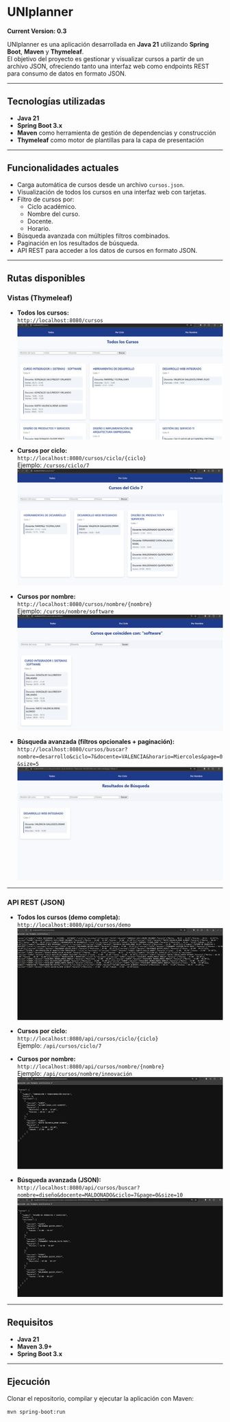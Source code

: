 # UNIplanner

**Current Version: 0.3**

UNIplanner es una aplicación desarrollada en **Java 21** utilizando **Spring Boot**, **Maven** y **Thymeleaf**.  
El objetivo del proyecto es gestionar y visualizar cursos a partir de un archivo JSON, ofreciendo tanto una interfaz web como endpoints REST para consumo de datos en formato JSON.  

---

## Tecnologías utilizadas

- **Java 21**
- **Spring Boot 3.x**
- **Maven** como herramienta de gestión de dependencias y construcción
- **Thymeleaf** como motor de plantillas para la capa de presentación

---

## Funcionalidades actuales

- Carga automática de cursos desde un archivo `cursos.json`.
- Visualización de todos los cursos en una interfaz web con tarjetas.
- Filtro de cursos por:
  - Ciclo académico.
  - Nombre del curso.
  - Docente.
  - Horario.
- Búsqueda avanzada con múltiples filtros combinados.
- Paginación en los resultados de búsqueda.
- API REST para acceder a los datos de cursos en formato JSON.

---

## Rutas disponibles

### Vistas (Thymeleaf)
- **Todos los cursos:**  
  `http://localhost:8080/cursos`  
  ![1](resources/images/1.png)

- **Cursos por ciclo:**  
  `http://localhost:8080/cursos/ciclo/{ciclo}`  
  Ejemplo: `/cursos/ciclo/7`  
  ![2](resources/images/2.png)

- **Cursos por nombre:**  
  `http://localhost:8080/cursos/nombre/{nombre}`  
  Ejemplo: `/cursos/nombre/software`  
  ![3](resources/images/3.png)

- **Búsqueda avanzada (filtros opcionales + paginación):**  
  `http://localhost:8080/cursos/buscar?nombre=desarrollo&ciclo=7&docente=VALENCIA&horario=Miercoles&page=0&size=5`  
  ![4](resources/images/4.png)

---

### API REST (JSON)
- **Todos los cursos (demo completa):**  
  `http://localhost:8080/api/cursos/demo`  
  ![5](resources/images/5.png)

- **Cursos por ciclo:**  
  `http://localhost:8080/api/cursos/ciclo/{ciclo}`  
  Ejemplo: `/api/cursos/ciclo/7`

- **Cursos por nombre:**  
  `http://localhost:8080/api/cursos/nombre/{nombre}`  
  Ejemplo: `/api/cursos/nombre/innovación`  
  ![6](resources/images/6.png)

- **Búsqueda avanzada (JSON):**  
  `http://localhost:8080/api/cursos/buscar?nombre=diseño&docente=MALDONADO&ciclo=7&page=0&size=10`  
  ![7](resources/images/7.png)

---

## Requisitos

- **Java 21**
- **Maven 3.9+**
- **Spring Boot 3.x**

---

## Ejecución

Clonar el repositorio, compilar y ejecutar la aplicación con Maven:

```bash
mvn spring-boot:run
